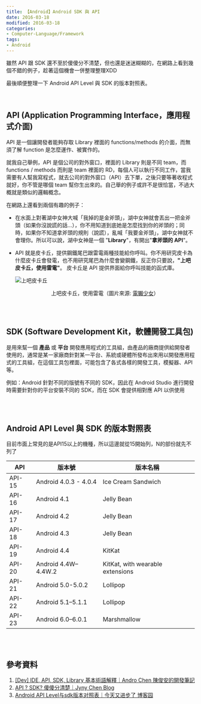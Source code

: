 ```yaml
---
title: 【Android】Android SDK 與 API
date: 2016-03-18
modified: 2016-03-18
categories:
- Computer-Language/Framework
tags:
- Android
--- 
```


雖然 API 跟 SDK 還不至於傻傻分不清楚，但也還是迷迷糊糊的，在網路上看到幾個不錯的例子，趁著這個機會一併整理整理XDD
 
最後順便整理一下 Android API Level 與 SDK 的版本對照表。
<!--more-->
<br> 

## API (Application Programming Interface，應用程式介面)

API 是一個讓開發者能夠存取 Library 裡面的 functions/methods 的介面，而無須了解 function 是怎麼運作、被實作的。  
      
就我自己舉例，API 是個公司的對外窗口，裡面的 Library 則是不同 team，而 functions / methods 而則是 team 裡面的 RD，每個人可以執行不同工作，當我需要有人幫我寫程式，就去公司的對外窗口（API）去下單，之後只要等著收程式就好，你不管是哪個 team 幫你生出來的。自己舉的例子或許不是很恰當，不過大概就是類似的邏輯概念。  
      
在網路上還看到兩個有趣的例子：

-   在水面上對著湖中女神大喊「我掉的是金斧頭」，湖中女神就會丟出一把金斧頭（如果你沒說謊的話...），你不用知道到底她是怎麼找到你的斧頭的；同時，如果你不知道拿斧頭的規則（說謊），亂喊「我要金斧頭」，湖中女神就不會理你。所以可以說，湖中女神是一個 "**Library**"，有開出"**拿斧頭的 API**"。  
    
-   API 就是皮卡丘，提供鋼鐵尾巴跟雷電兩種技能給你呼叫。你不用研究皮卡為什麼皮卡丘會發電，也不用研究尾巴為什麼會變鋼鐵，反正你只要說，**"上吧皮卡丘，使用雷電"**。 皮卡丘是 API 提供界面給你呼叫技能的函式庫。 

    ![上吧皮卡丘](https://imgur.com/8Hn06ql.jpg)
    <center class="imgtext"> 上吧皮卡丘，使用雷電（圖片來源: <a href="https://agirls.aotter.net/post/52299" class="imgtext">電獺少女</a>）</center> 

<br><br>

## SDK (Software Development Kit，軟體開發工具包)
是用來幫一個 **產品** 或 **平台** 開發應用程式的工具組，由產品的廠商提供給開發者使用的，通常是某一家廠商針對某一平台、系統或硬體所發布出來用以開發應用程式的工具組，在這個工具包裡面，可能包含了各式各樣的開發工具，模擬器、API 等。  
      
例如：Android 針對不同的版號有不同的 SDK，因此在 Android Studio 進行開發時需要針對你的平台安裝不同的 SDK，而在 SDK 會提供相對應 API 以供使用  
      
<br><br>

## Android API Level 與 SDK 的版本對照表
目前市面上常見的是API15以上的機種，所以這邊就從15開始列，N的部份就先不列了  

|      API       |版本號                          |版本名稱                     |
|----------------|-------------------------------|-----------------------------|
|API-15          |Android 4.0.3 - 4.0.4          |Ice Cream Sandwich           |
|API-16          |Android 4.1                    |Jelly Bean                   |
|API-17          |Android 4.2                    |Jelly Bean                   |
|API-18          |Android 4.3                    |Jelly Bean                   |
|API-19          |Android 4.4                    |KitKat                       |
|API-20          |Android 4.4W–4.4W.2            |KitKat, with wearable extensions|
|API-21          |Android 5.0-5.0.2              |Lollipop                     |
|API-22          |Android 5.1–5.1.1              |Lollipop                     |    
|API-23          |Android 6.0–6.0.1              |Marshmallow                  |   
       
<br><br>

## 參考資料
1. [[Dev] IDE, API, SDK, Library 基本術語解釋｜Andro Chen 陳俊安的開發筆記](http://androchen.logdown.com/posts/2014/04/13/api-sdk-library)
2. [API ? SDK? 傻傻分清楚｜Jyny Chen Blog](http://blog.jyny.tw/2013/01/api-sdk.html)
3. [Android API Level与sdk版本对照表｜今天又进步了  博客园](http://www.cnblogs.com/wawahaha/p/4916196.html)
 
